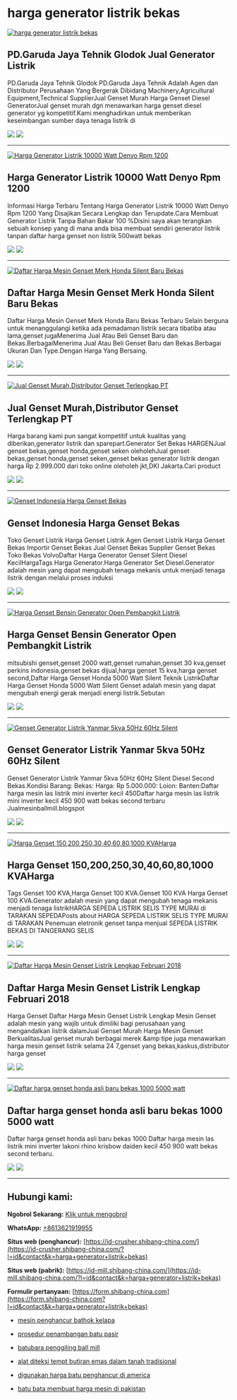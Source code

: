 # harga generator listrik bekas

<a href="https://swt.shibang-china.com/?l=id&img&k=harga+generator+listrik+bekas" target="_blank">![harga generator listrik bekas](http://static.shibang-china.com/all-800x300/235.jpg)</a>

## PD.Garuda Jaya Tehnik Glodok Jual Generator Listrik
PD.Garuda Jaya Tehnik Glodok PD.Garuda Jaya Tehnik Adalah Agen dan Distributor Perusahaan Yang Bergerak Dibidang Machinery,Agricultural Equipment,Technical SupplierJual Genset Murah Harga Genset Diesel GeneratorJual genset murah dgn menawarkan harga genset diesel generator yg kompetitif.Kami menghadirkan untuk memberikan keseimbangan sumber daya tenaga listrik di


<a href="https://whatsapp.shibangsoft.com/WhatsApp.php" target="_blank" title="WhatsApp">![](http://static.shibang-china.com/icon/whatsapp.png)</a> <a href="https://swt.shibang-china.com/?l=id&icon&k=harga+generator+listrik+bekas" target="_blank">![](http://static.shibang-china.com/icon/chat-id.png)</a>

---

<a href="https://swt.shibang-china.com/?l=id&img&k=harga+generator+listrik+bekas" target="_blank">![Harga Generator Listrik 10000 Watt Denyo Rpm 1200](http://static.shibang-china.com/all-800x300/1435.jpg)</a>

## Harga Generator Listrik 10000 Watt Denyo Rpm 1200
Informasi Harga Terbaru Tentang Harga Generator Listrik 10000 Watt Denyo Rpm 1200 Yang Disajikan Secara Lengkap dan Terupdate.Cara Membuat Generator Listrik Tanpa Bahan Bakar 100 %Disini saya akan terangkan sebuah konsep yang di mana anda bisa membuat sendiri generator listrik tanpan daftar harga genset non listrik 500watt bekas


<a href="https://whatsapp.shibangsoft.com/WhatsApp.php" target="_blank" title="WhatsApp">![](http://static.shibang-china.com/icon/whatsapp.png)</a> <a href="https://swt.shibang-china.com/?l=id&icon&k=harga+generator+listrik+bekas" target="_blank">![](http://static.shibang-china.com/icon/chat-id.png)</a>

---

<a href="https://swt.shibang-china.com/?l=id&img&k=harga+generator+listrik+bekas" target="_blank">![Daftar Harga Mesin Genset Merk Honda Silent Baru Bekas](http://static.shibang-china.com/all-800x300/1225.jpg)</a>

## Daftar Harga Mesin Genset Merk Honda Silent Baru Bekas
Daftar Harga Mesin Genset Merk Honda Baru Bekas Terbaru Selain berguna untuk menanggulangi ketika ada pemadaman listrik secara tibatiba atau lama,genset jugaMenerima Jual Atau Beli Genset Baru dan Bekas.BerbagaiMenerima Jual Atau Beli Genset Baru dan Bekas.Berbagai Ukuran Dan Type.Dengan Harga Yang Bersaing.


<a href="https://whatsapp.shibangsoft.com/WhatsApp.php" target="_blank" title="WhatsApp">![](http://static.shibang-china.com/icon/whatsapp.png)</a> <a href="https://swt.shibang-china.com/?l=id&icon&k=harga+generator+listrik+bekas" target="_blank">![](http://static.shibang-china.com/icon/chat-id.png)</a>

---

<a href="https://swt.shibang-china.com/?l=id&img&k=harga+generator+listrik+bekas" target="_blank">![Jual Genset Murah,Distributor Genset Terlengkap PT](http://static.shibang-china.com/all-800x300/902.jpg)</a>

## Jual Genset Murah,Distributor Genset Terlengkap PT
Harga barang kami pun sangat kompetitif untuk kualitas yang diberikan,generator listrik dan sparepart.Generator Set Bekas HARGENJual genset bekas,genset honda,genset seken oleholehJual genset bekas,genset honda,genset seken,genset bekas generator listrik dengan harga Rp 2.999.000 dari toko online oleholeh jkt,DKI Jakarta.Cari product


<a href="https://whatsapp.shibangsoft.com/WhatsApp.php" target="_blank" title="WhatsApp">![](http://static.shibang-china.com/icon/whatsapp.png)</a> <a href="https://swt.shibang-china.com/?l=id&icon&k=harga+generator+listrik+bekas" target="_blank">![](http://static.shibang-china.com/icon/chat-id.png)</a>

---

<a href="https://swt.shibang-china.com/?l=id&img&k=harga+generator+listrik+bekas" target="_blank">![Genset Indonesia Harga Genset Bekas](http://static.shibang-china.com/all-800x300/920.jpg)</a>

## Genset Indonesia Harga Genset Bekas
Toko Genset Listrik Harga Genset Listrik Agen Genset Listrik Harga Genset Bekas Importir Genset Bekas Jual Genset Bekas Supplier Genset Bekas Toko Bekas VolvoDaftar Harga Generator Genset Silent Diesel KecilHargaTags Harga Generator.Harga Generator Set Diesel.Generator adalah mesin yang dapat mengubah tenaga mekanis untuk menjadi tenaga listrik dengan melalui proses induksi


<a href="https://whatsapp.shibangsoft.com/WhatsApp.php" target="_blank" title="WhatsApp">![](http://static.shibang-china.com/icon/whatsapp.png)</a> <a href="https://swt.shibang-china.com/?l=id&icon&k=harga+generator+listrik+bekas" target="_blank">![](http://static.shibang-china.com/icon/chat-id.png)</a>

---

<a href="https://swt.shibang-china.com/?l=id&img&k=harga+generator+listrik+bekas" target="_blank">![Harga Genset Bensin Generator Open Pembangkit Listrik](http://static.shibang-china.com/all-800x300/9.jpg)</a>

## Harga Genset Bensin Generator Open Pembangkit Listrik
mitsubishi genset,genset 2000 watt,genset rumahan,genset 30 kva,genset perkins indonesia,genset bekas dijual,harga genset 15 kva,harga genset second,Daftar Harga Genset Honda 5000 Watt Silent Teknik ListrikDaftar Harga Genset Honda 5000 Watt Silent Genset adalah mesin yang dapat mengubah energi gerak menjadi energi listrik.Sebutan


<a href="https://whatsapp.shibangsoft.com/WhatsApp.php" target="_blank" title="WhatsApp">![](http://static.shibang-china.com/icon/whatsapp.png)</a> <a href="https://swt.shibang-china.com/?l=id&icon&k=harga+generator+listrik+bekas" target="_blank">![](http://static.shibang-china.com/icon/chat-id.png)</a>

---

<a href="https://swt.shibang-china.com/?l=id&img&k=harga+generator+listrik+bekas" target="_blank">![Genset Generator Listrik Yanmar 5kva 50Hz 60Hz Silent](http://static.shibang-china.com/all-800x300/543.jpg)</a>

## Genset Generator Listrik Yanmar 5kva 50Hz 60Hz Silent
Genset Generator Listrik Yanmar 5kva 50Hz 60Hz Silent Diesel Second Bekas.Kondisi Barang: Bekas: Harga: Rp 5.000.000: Loion: Banten:Daftar harga mesin las listrik mini inverter kecil 450Daftar harga mesin las listrik mini inverter kecil 450 900 watt bekas second terbaru Jualmesinballmill.blogspot


<a href="https://whatsapp.shibangsoft.com/WhatsApp.php" target="_blank" title="WhatsApp">![](http://static.shibang-china.com/icon/whatsapp.png)</a> <a href="https://swt.shibang-china.com/?l=id&icon&k=harga+generator+listrik+bekas" target="_blank">![](http://static.shibang-china.com/icon/chat-id.png)</a>

---

<a href="https://swt.shibang-china.com/?l=id&img&k=harga+generator+listrik+bekas" target="_blank">![Harga Genset 150,200,250,30,40,60,80,1000 KVAHarga](http://static.shibang-china.com/all-800x300/558.jpg)</a>

## Harga Genset 150,200,250,30,40,60,80,1000 KVAHarga
Tags Genset 100 KVA,Harga Genset 100 KVA.Genset 100 KVA Harga Genset 100 KVA.Generator adalah mesin yang dapat mengubah tenaga mekanis menjadi tenaga listrikHARGA SEPEDA LISTRIK SELIS TYPE MURAI di TARAKAN SEPEDAPosts about HARGA SEPEDA LISTRIK SELIS TYPE MURAI di TARAKAN Penemuan eletronik genset tanpa menjual SEPEDA LISTRIK BEKAS DI TANGERANG SELIS


<a href="https://whatsapp.shibangsoft.com/WhatsApp.php" target="_blank" title="WhatsApp">![](http://static.shibang-china.com/icon/whatsapp.png)</a> <a href="https://swt.shibang-china.com/?l=id&icon&k=harga+generator+listrik+bekas" target="_blank">![](http://static.shibang-china.com/icon/chat-id.png)</a>

---

<a href="https://swt.shibang-china.com/?l=id&img&k=harga+generator+listrik+bekas" target="_blank">![Daftar Harga Mesin Genset Listrik Lengkap Februari 2018](http://static.shibang-china.com/all-800x300/289.jpg)</a>

## Daftar Harga Mesin Genset Listrik Lengkap Februari 2018
Harga Genset Daftar Harga Mesin Genset Listrik Lengkap Mesin Genset adalah mesin yang wajib untuk dimiliki bagi perusahaan yang mengandalkan listrik dalamJual Genset Murah Harga Mesin Genset BerkualitasJual genset murah berbagai merek &amp tipe juga menawarkan harga mesin genset listrik selama 24 7,genset yang bekas,kaskus,distributor harga genset


<a href="https://whatsapp.shibangsoft.com/WhatsApp.php" target="_blank" title="WhatsApp">![](http://static.shibang-china.com/icon/whatsapp.png)</a> <a href="https://swt.shibang-china.com/?l=id&icon&k=harga+generator+listrik+bekas" target="_blank">![](http://static.shibang-china.com/icon/chat-id.png)</a>

---

<a href="https://swt.shibang-china.com/?l=id&img&k=harga+generator+listrik+bekas" target="_blank">![Daftar harga genset honda asli baru bekas 1000 5000 watt](http://static.shibang-china.com/all-800x300/866.jpg)</a>

## Daftar harga genset honda asli baru bekas 1000 5000 watt
Daftar harga genset honda asli baru bekas 1000 Daftar harga mesin las listrik mini inverter lakoni rhino krisbow daiden kecil 450 900 watt bekas second terbaru.

<a href="https://whatsapp.shibangsoft.com/WhatsApp.php" target="_blank" title="WhatsApp">![](http://static.shibang-china.com/icon/whatsapp.png)</a> <a href="https://swt.shibang-china.com/?l=id&icon&k=harga+generator+listrik+bekas" target="_blank">![](http://static.shibang-china.com/icon/chat-id.png)</a>

---
## Hubungi kami:

**Ngobrol Sekarang:** [Klik untuk mengobrol](https://swt.shibang-china.com?l=id&contact&k=harga+generator+listrik+bekas)

**WhatsApp:**  [+8613621919955](https://whatsapp.shibangsoft.com/WhatsApp.php)

**Situs web (penghancur):** [https://id-crusher.shibang-china.com/](https://id-crusher.shibang-china.com/?l=id&contact&k=harga+generator+listrik+bekas)

**Situs web (pabrik):** [https://id-mill.shibang-china.com/](https://id-mill.shibang-china.com/?l=id&contact&k=harga+generator+listrik+bekas)

**Formulir pertanyaan:** [https://form.shibang-china.com](https://form.shibang-china.com?l=id&contact&k=harga+generator+listrik+bekas)

* [mesin penghancur bathok kelapa](../38/mesin%20penghancur%20bathok%20kelapa.md)

* [prosedur penambangan batu pasir](../31/prosedur%20penambangan%20batu%20pasir.md)

* [batubara penggiling ball mill](../38/batubara%20penggiling%20ball%20mill.md)

* [alat diteksi tempt butiran emas dalam tanah tradisional](../38/alat%20diteksi%20tempt%20butiran%20emas%20dalam%20tanah%20tradisional.md)

* [digunakan harga batu penghancur di america](../40/digunakan%20harga%20batu%20penghancur%20di%20america.md)

* [batu bata membuat harga mesin di pakistan](../35/batu%20bata%20membuat%20harga%20mesin%20di%20pakistan.md)